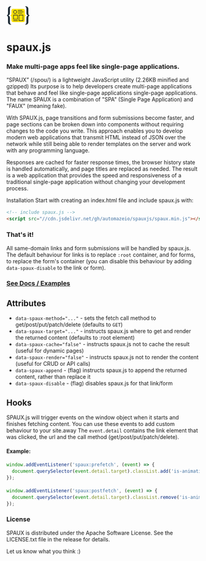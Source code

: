 <img src="https://github.com/automazeio/spauxjs/raw/main/docs/assets/logo.png" style="height:48px">

# spaux.js
### Make multi-page apps feel like single-page applications.

“SPAUX” (/spoʊ/) is a lightweight JavaScript utility (2.26KB minified and gzipped) Its purpose is to help developers create multi-page applications that behave and feel like single-page applications single-page applications. The name SPAUX is a combination of "SPA" (Single Page Application) and "FAUX" (meaning fake).

With SPAUX.js, page transitions and form submissions become faster, and page sections can be broken down into components without requiring changes to the code you write. This approach enables you to develop modern web applications that transmit HTML instead of JSON over the network while still being able to render templates on the server and work with any programming language.

Responses are cached for faster response times, the browser history state is handled automatically, and page titles are replaced as needed. The result is a web application that provides the speed and responsiveness of a traditional single-page application without changing your development process.

Installation
Start with creating an index.html file and include spaux.js with:

```html
<!-- include spaux.js -->
<script src="//cdn.jsdelivr.net/gh/automazeio/spauxjs/spaux.min.js"></script>
```

### That's it!

All same-domain links and form submissions will be handled by spaux.js. The default behaviour for links is to replace `:root` container, and for forms, to replace the form's container (you can disable this behaviour by adding `data-spaux-disable` to the link or form).

### [See Docs / Examples](https://automazeio.github.io/spauxjs/)

## Attributes

- `data-spaux-method="..."` - sets the fetch call method to get/post/put/patch/delete (defaults to `GET`)
- `data-spaux-target="..."` - instructs spaux.js where to get and render the returned content (defaults to :root element)
- `data-spaux-cache="false"` - instructs spaux.js not to cache the result (useful for dynamic pages)
- `data-spaux-render="false"` - instructs spaux.js not to render the content (useful for CRUD or API calls)
- `data-spaux-append` - (flag) instructs spaux.js to append the returned content, rather than replace it
- `data-spaux-disable` - (flag) disables spaux.js for that link/form


## Hooks

SPAUX.js will trigger events on the window object when it starts and finishes fetching content. You can use these events to add custom behaviour to your site.away The `event.detail` contains the link element that was clicked, the url and the call method (get/post/put/patch/delete).

#### Example:
```js
window.addEventListener('spaux:prefetch', (event) => {
  document.querySelector(event.detail.target).classList.add('is-animating');
});

window.addEventListener('spaux:postfetch', (event) => {
  document.querySelector(event.detail.target).classList.remove('is-animating');
});

```

### License

SPAUX is distributed under the Apache Software License. See the LICENSE.txt file in the release for details.

Let us know what you think :)
